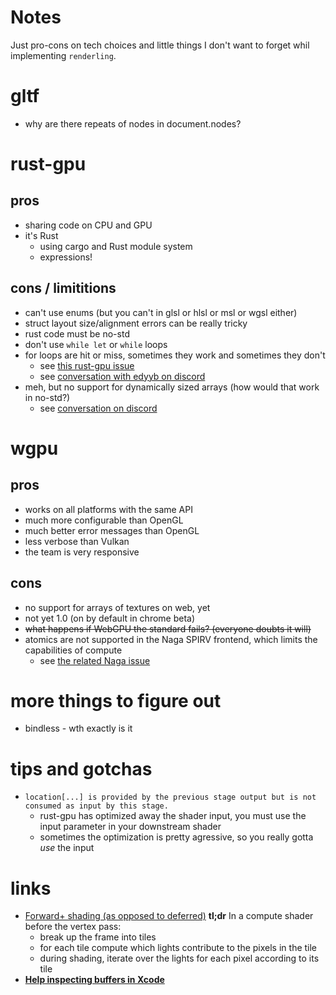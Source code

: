 # Notes

Just pro-cons on tech choices and little things I don't want to forget whil implementing `renderling`.

# gltf

* why are there repeats of nodes in document.nodes?

# rust-gpu

## pros

* sharing code on CPU and GPU
* it's Rust
  - using cargo and Rust module system
  - expressions!

## cons / limititions

* can't use enums (but you can't in glsl or hlsl or msl or wgsl either)
* struct layout size/alignment errors can be really tricky
* rust code must be no-std
* don't use `while let` or `while` loops
* for loops are hit or miss, sometimes they work and sometimes they don't
  - see [this rust-gpu issue](https://github.com/EmbarkStudios/rust-gpu/issues/739)
  - see [conversation with edyyb on discord](https://discord.com/channels/750717012564770887/750717499737243679/threads/1092283362217046066)
* meh, but no support for dynamically sized arrays (how would that work in no-std?)
  - see [conversation on discord](https://discord.com/channels/750717012564770887/750717499737243679/1091813590400516106)

# wgpu

## pros

* works on all platforms with the same API
* much more configurable than OpenGL
* much better error messages than OpenGL
* less verbose than Vulkan
* the team is very responsive

## cons

* no support for arrays of textures on web, yet
* not yet 1.0 (on by default in chrome beta)
* ~~what happens if WebGPU the standard fails? (everyone doubts it will)~~
* atomics are not supported in the Naga SPIRV frontend, which limits the capabilities of compute
  - see [the related Naga issue](https://github.com/gfx-rs/naga/issues/2301)

# more things to figure out

* bindless - wth exactly is it

# tips and gotchas

* `location[...] is provided by the previous stage output but is not consumed as input by this stage.`
  - rust-gpu has optimized away the shader input, you must use the input parameter in your downstream shader
  - sometimes the optimization is pretty agressive, so you really gotta _use_ the input

# links

- [Forward+ shading (as opposed to deferred)](https://takahiroharada.files.wordpress.com/2015/04/forward_plus.pdf)
  **tl;dr**
  In a compute shader before the vertex pass:
  * break up the frame into tiles
  * for each tile compute which lights contribute to the pixels in the tile
  * during shading, iterate over the lights for each pixel according to its tile
- [**Help inspecting buffers in Xcode** ](https://developer.apple.com/documentation/xcode/inspecting-buffers?changes=__9)
